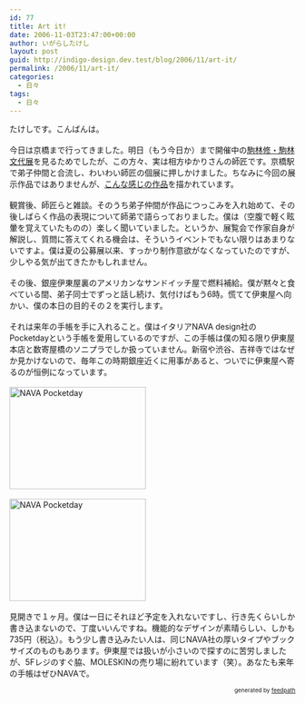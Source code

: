```yaml
---
id: 77
title: Art it!
date: 2006-11-03T23:47:00+00:00
author: いがらしたけし
layout: post
guid: http://indigo-design.dev.test/blog/2006/11/art-it/
permalink: /2006/11/art-it/
categories:
  - 日々
tags:
  - 日々
---
```

たけしです。こんばんは。<br /><br />
今日は京橋まで行ってきました。明日（もう今日か）まで開催中の<a href="http://www.tokyoartbeat.com/event/2006/6F74">駒林修・駒林文代展</a>を見るためでしたが、この方々、実は相方ゆかりさんの師匠です。京橋駅で弟子仲間と合流し、わいわい師匠の個展に押しかけました。ちなみに今回の展示作品ではありませんが、<a href="http://home.u04.itscom.net/komabi/gallary02.html">こんな感じの作品</a>を描かれています。<br /><br />
観賞後、師匠らと雑談。そのうち弟子仲間が作品につっこみを入れ始めて、その後しばらく作品の表現について師弟で語らっておりました。僕は（空腹で軽く眩暈を覚えていたものの）楽しく聞いていました。というか、展覧会で作家自身が解説し、質問に答えてくれる機会は、そういうイベントでもない限りはあまりないですよ。僕は夏の公募展以来、すっかり制作意欲がなくなっていたのですが、少しやる気が出てきたかもしれません。<br /><br />
その後、銀座伊東屋裏のアメリカンなサンドイッチ屋で燃料補給。僕が黙々と食べている間、弟子同士でずっと話し続け、気付けばもう6時。慌てて伊東屋へ向かい、僕の本日の目的その２を実行します。<br /><br />
それは来年の手帳を手に入れること。僕はイタリアNAVA design社のPocketdayという手帳を愛用しているのですが、この手帳は僕の知る限り伊東屋本店と数寄屋橋のソニプラでしか扱っていません。新宿や渋谷、吉祥寺ではなぜか見かけないので、毎年この時期銀座近くに用事があると、ついでに伊東屋へ寄るのが恒例になっています。<br /><br />
<a href="http://www.flickr.com/photos/takeshi81/287716446/" title="Photo Sharing"><img src="http://static.flickr.com/117/287716446_ca61a48d1f_m.jpg" alt="NAVA Pocketday" border="0" height="180" width="240"></a><br />
<br />
<a href="http://www.flickr.com/photos/takeshi81/287715645/" title="Photo Sharing"><img src="http://static.flickr.com/105/287715645_dbf969dc6c_m.jpg" alt="NAVA Pocketday" border="0" height="180" width="240"></a><br /><br />
見開きで１ヶ月。僕は一日にそれほど予定を入れないですし、行き先くらいしか書き込まないので、丁度いいんですね。機能的なデザインが素晴らしい、しかも735円（税込）。もう少し書き込みたい人は、同じNAVA社の厚いタイプやブックサイズのものもあります。伊東屋では扱いが小さいので探すのに苦労しましたが、5Fレジのすぐ脇、MOLESKINの売り場に紛れています（笑）。あなたも来年の手帳はぜひNAVAで。
<div style="text-align: right;font-size: 10px">
&nbsp;&nbsp;<span>generated by <a href="http://feedpath.jp">feedpath</a></span>
</div>